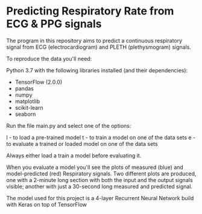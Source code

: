 # Predicting Respiratory Rate from ECG & PPG signals

The program in this repository aims to predict a continuous respiratory signal from ECG (electrocardiogram) and PLETH (plethysmogram) signals.

To reproduce the data you'll need:

Python 3.7 with the following libraries installed (and their dependencies):

- TensorFlow (2.0.0)
- pandas
- numpy
- matplotlib
- scikit-learn
- seaborn


Run the file main.py and select one of the options:

l - to load a pre-trained model
t - to train a model on one of the data sets
e - to evaluate a trained or loaded model on one of the data sets

Always either load a train a model before evaluating it.

When you evaluate a model you'll see the plots of measured (blue) and model-predicted (red) Respiratory signals.
Two different plots are produced, one with a 2-minute long section with both the input and the output signals visible; 
another with just a 30-second long measured and predicted signal.

The model used for this project is a 4-layer Recurrent Neural Network build with Keras on top of TensorFlow

